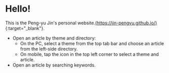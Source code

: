# Hello!

This is the Peng-yu Jin's personal website.[(https://jin-pengyu.github.io/)](https://jin-pengyu.github.io/){:target="_blank"}.

- Open an article by theme and directory:
    - On the PC, select a theme from the top tab bar and choose an article from the left-side directory.
    - On mobile, tap the icon in the top left corner to select a theme and article.
- Open an article by searching keywords.

